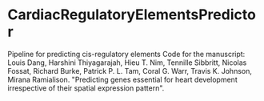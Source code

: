 # CardiacRegulatoryElementsPredictor
Pipeline for predicting cis-regulatory elements
Code for the manuscript: Louis Dang, Harshini Thiyagarajah, Hieu T. Nim, Tennille Sibbritt, Nicolas Fossat, Richard Burke, Patrick P. L. Tam, Coral G. Warr, Travis K. Johnson, Mirana Ramialison. "Predicting  genes essential for heart development irrespective of their spatial expression pattern".
